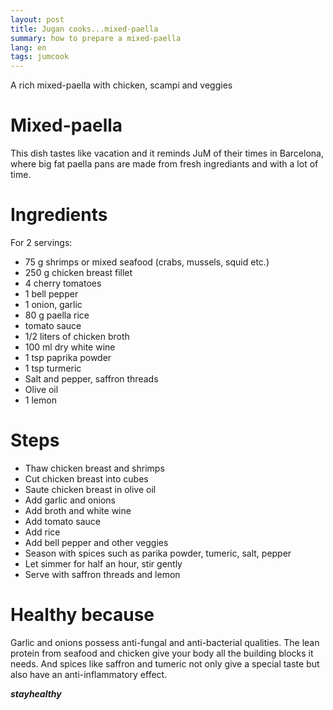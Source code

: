 ```yaml
---
layout: post
title: Jugan cooks...mixed-paella
summary: how to prepare a mixed-paella
lang: en
tags: jumcook
---
```


<div class="message">
A rich mixed-paella with chicken, scampi and veggies
</div>

# Mixed-paella
This dish tastes like vacation and it reminds JuM of their times in Barcelona, where big fat paella pans are made from fresh ingrediants and with a lot of time.

# Ingredients
For 2 servings:
- 75 g shrimps or mixed seafood (crabs, mussels, squid etc.)
- 250 g chicken breast fillet
- 4 cherry tomatoes
- 1 bell pepper
- 1 onion, garlic
- 80 g paella rice
- tomato sauce
- 1/2 liters of chicken broth
- 100 ml dry white wine
- 1 tsp paprika powder
- 1 tsp turmeric
- Salt and pepper, saffron threads
- Olive oil
- 1 lemon

# Steps
- Thaw chicken breast and shrimps
- Cut chicken breast into cubes
- Saute chicken breast in olive oil
- Add garlic and onions
- Add broth and white wine
- Add tomato sauce
- Add rice
- Add bell pepper and other veggies
- Season with spices such as parika powder, tumeric, salt, pepper
- Let simmer for half an hour, stir gently
- Serve with saffron threads and lemon

# Healthy because
Garlic and onions possess anti-fungal and anti-bacterial qualities. 
The lean protein from seafood and chicken give your body all the building blocks it needs. 
And spices like saffron and tumeric not only give a special taste but also have an anti-inflammatory effect.

_**stayhealthy**_
